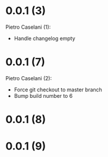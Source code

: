 # 0.0.1 (3) 
Pietro Caselani (1):
* Handle changelog empty
# 0.0.1 (7) 
Pietro Caselani (2):
* Force git checkout to master branch
* Bump build number to 6
# 0.0.1 (8) 

# 0.0.1 (9) 

